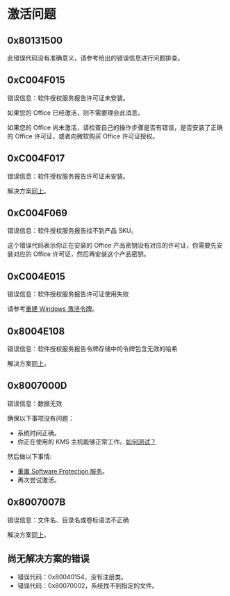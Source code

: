 # 激活问题

## 0x80131500

此错误代码没有准确意义，请参考给出的错误信息进行问题排查。

## 0xC004F015

错误信息：软件授权服务报告许可证未安装。

如果您的 Office 已经激活，则不需要理会此消息。

如果您的 Office 尚未激活，请检查自己的操作步骤是否有错误，是否安装了正确的 Office 许可证，或者向微软购买 Office 许可证授权。

## 0xC004F017

错误信息：软件授权服务报告许可证未安装。

解决方案[同上](activation.md#_0xc004f015)。

## 0xC004F069

错误信息：软件授权服务报告找不到产品 SKU。

这个错误代码表示你正在安装的 Office 产品密钥没有对应的许可证，你需要先安装对应的 Office 许可证，然后再安装这个产品密钥。

## 0xC004E015

错误信息：软件授权服务报告许可证使用失败

请参考[重建 Windows 激活令牌](/zh-cn/toolbox/windows.md#重建-windows-激活令牌)。

## 0x8004E108

错误信息：软件授权服务报告令牌存储中的令牌包含无效的哈希

解决方案[同上](activation.md#_0xc004e015)。

## 0x8007000D

错误信息：数据无效

确保以下事项没有问题：

- 系统时间正确。
- 你正在使用的 KMS 主机能够正常工作。[如何测试？](/zh-cn/toolbox/README.md#测试-kms-主机可用性)

然后做以下事情:

- [重置 Software Protection 服务](/zh-cn/toolbox/windows.md#重置-software-protection-服务)。
- 再次尝试激活。

## 0x8007007B

错误信息：文件名、目录名或卷标语法不正确

解决方案[同上](activation.md#_0x8007000d)。

## 尚无解决方案的错误

- 错误代码：0x80040154，没有注册类。
- 错误代码：0x80070002，系统找不到指定的文件。
